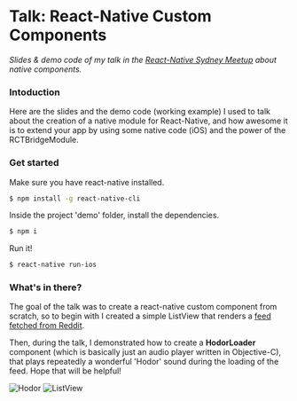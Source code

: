 # Talk: React-Native Custom Components

*Slides &amp; demo code of my talk in the [React-Native Sydney Meetup](http://www.meetup.com/React-Native-Sydney/events/231326406/) about native components.*

### Intoduction
Here are the slides and the demo code (working example) I used to talk about the creation of a native module for React-Native, and how awesome it is to extend your app by using some native code (iOS) and the power of the RCTBridgeModule.

### Get started

Make sure you have react-native installed.
```bash
$ npm install -g react-native-cli
```

Inside the project 'demo' folder, install the dependencies.
```bash
$ npm i
```

Run it!
```bash
$ react-native run-ios
```

### What's in there?

The goal of the talk was to create a react-native custom component from scratch, so to begin with I created a simple ListView that renders a [feed fetched from Reddit](https://www.reddit.com/r/gameofthrones.json).

Then, during the talk, I demonstrated how to create a **HodorLoader** component (which is basically just an audio player written in Objective-C), that plays repeatedly a wonderful 'Hodor' sound during the loading of the feed. Hope that will be helpful!

![Hodor](https://cloud.githubusercontent.com/assets/5517450/15765313/b8f953ea-2976-11e6-9f93-6a0a848dadf0.jpg "Hodor") ![ListView](https://cloud.githubusercontent.com/assets/5517450/15765320/c925d9fa-2976-11e6-88b9-478c10ed925c.jpg "ListView")

